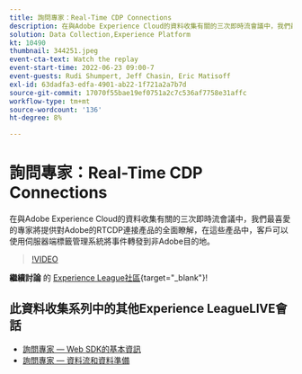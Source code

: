 ```yaml
---
title: 詢問專家：Real-Time CDP Connections
description: 在與Adobe Experience Cloud的資料收集有關的三次即時流會議中，我們最喜愛的專家將提供對Adobe的RTCDP連接產品的全面瞭解，在這些產品中，客戶可以使用伺服器端標籤管理系統將事件轉發到非Adobe目的地。
solution: Data Collection,Experience Platform
kt: 10490
thumbnail: 344251.jpeg
event-cta-text: Watch the replay
event-start-time: 2022-06-23 09:00-7
event-guests: Rudi Shumpert, Jeff Chasin, Eric Matisoff
exl-id: 63dadfa3-edfa-4901-ab22-1f721a2a7b7d
source-git-commit: 17070f55bae19ef0751a2c7c536af7758e31affc
workflow-type: tm+mt
source-wordcount: '136'
ht-degree: 8%

---
```


# 詢問專家：Real-Time CDP Connections

在與Adobe Experience Cloud的資料收集有關的三次即時流會議中，我們最喜愛的專家將提供對Adobe的RTCDP連接產品的全面瞭解，在這些產品中，客戶可以使用伺服器端標籤管理系統將事件轉發到非Adobe目的地。

>[!VIDEO](https://video.tv.adobe.com/v/344251/?quality=12&learn=on)

**繼續討論** 的 [Experience League社區](https://experienceleaguecommunities.adobe.com/t5/adobe-experience-platform-launch/experience-league-live-post-session-discussion-real-time-cdp/m-p/458195#M285){target="_blank"}!

## 此資料收集系列中的其他Experience LeagueLIVE會話

* [詢問專家 — Web SDK的基本資訊](exl-live-episode-05-26-22.md)
* [詢問專家 — 資料流和資料準備](exl-live-episode-07-21-22.md)
